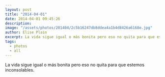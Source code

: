 ```yaml
---
layout: post
title: "2014-04-01"
date: 2014-04-01 09:45:26
description: 
image: "/assets/photos/201404/2c5b16247db8ddea4a1b4d8426a6168e.jpg"
author: Elise Plain
excerpt: La vida sigue igual o más bonita pero eso no quita para que estemos inconsolables.
tags: 
  - photos
  - all
---
```


La vida sigue igual o más bonita pero eso no quita para que estemos inconsolables.
<p></p>
